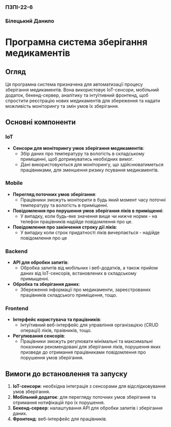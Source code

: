 ### ПЗПІ-22-6  
### Білецький Данило

# Програмна система зберігання медикаментів

## Огляд

Ця програмна система призначена для автоматизації процесу зберігання медикаментів. Вона використовує IoT-сенсори, мобільний додаток, бекенд-сервер, аналітику та інтуїтивний фронтенд, щоб спростити реєстрацію нових медикаментів для збереження та надати можливість моніторингу та змін умов їх зберігання.

## Основні компоненти

### IoT

- **Сенсори для моніторингу умов зберігання медикаментів**: 
  - Збір даних про температуру та вологість в складському приміщенні, щоб дотримуватись необхідних вимог.
  - Дані використовуються для моніторингу, що здійснюватиметься працівниками, для зменшення ризику псування медикаментів.

### Mobile

- **Перегляд поточних умов зберігання**:
  - Працівники зможуть моніторити в будь який момент часу поточні температуру та вологість в приміщенні.
- **Повідомлення про порушення умов зберігання ліків в приміщенні**:
  - У випадку, коли будь-яке значення вище чи нижче норми - на телефон працівників надійде повідомлення про це.
- **Повідомлення про закінчення строку дії ліків**:
  - У випадку коли строк придатності ліків вичерпається - надійде повідомлення про це

### Backend

- **API для обробки запитів**:
  - Обробка запитів від мобільних і веб-додатків, а також прийом даних від IoT-сенсорів, встановлених в складському примыщенні.
- **Обробка та зберігання даних**:
  - Збереження інформації про медикаменти, зареєстрованих працівників складського приміщення, тощо.

### Frontend

- **Інтерфейс користувача та працівників**:
  - Інтуїтивний веб-інтерфейс для управління організацією (CRUD операції) ліків, праівників, тощо. 
- **Регулювання сенсорів**:
  - Працівники зможуть регулювати мінімальні та максимальні показники рекомендовані для зберігання ліків, порушення яких призведе до отримання працівниками повідомлення про порушення умов зберігання.
 
## Вимоги до встановлення та запуску

1. **IoT-сенсори**: необхідна інтеграція з сенсорами для відслідковування умов зберігання.
2. **Мобільний додаток**: для перегляду поточних умов зберігання та отримання нотифікацій про їх порушення.
3. **Бекенд-сервер**: налаштування API для обробки запитів і зберігання даних.
4. **Фронтенд**: веб-інтерфейс для працівників.
